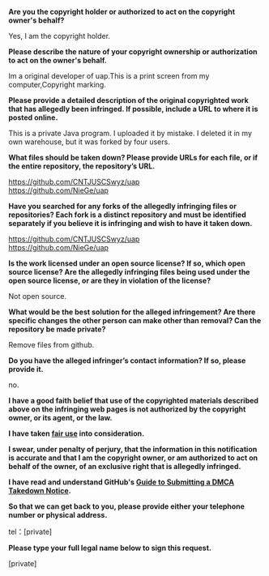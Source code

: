 **Are you the copyright holder or authorized to act on the copyright owner's behalf?**

Yes, I am the copyright holder.

**Please describe the nature of your copyright ownership or authorization to act on the owner's behalf.**

Im a original developer of uap.This is a print screen from my computer,Copyright marking.

**Please provide a detailed description of the original copyrighted work that has allegedly been infringed. If possible, include a URL to where it is posted online.**

This is a private Java program. I uploaded it by mistake. I deleted it in my own warehouse, but it was forked by four users.

**What files should be taken down? Please provide URLs for each file, or if the entire repository, the repository’s URL.**

https://github.com/CNTJUSCSwyz/uap  
https://github.com/NieGe/uap

**Have you searched for any forks of the allegedly infringing files or repositories? Each fork is a distinct repository and must be identified separately if you believe it is infringing and wish to have it taken down.**

https://github.com/CNTJUSCSwyz/uap  
https://github.com/NieGe/uap

**Is the work licensed under an open source license? If so, which open source license? Are the allegedly infringing files being used under the open source license, or are they in violation of the license?**

Not open source.

**What would be the best solution for the alleged infringement? Are there specific changes the other person can make other than removal? Can the repository be made private?**

Remove files from github.

**Do you have the alleged infringer’s contact information? If so, please provide it.**

no.

**I have a good faith belief that use of the copyrighted materials described above on the infringing web pages is not authorized by the copyright owner, or its agent, or the law.**

**I have taken <a href="https://www.lumendatabase.org/topics/22">fair use</a> into consideration.**

**I swear, under penalty of perjury, that the information in this notification is accurate and that I am the copyright owner, or am authorized to act on behalf of the owner, of an exclusive right that is allegedly infringed.**

**I have read and understand GitHub's <a href="https://docs.github.com/articles/guide-to-submitting-a-dmca-takedown-notice/">Guide to Submitting a DMCA Takedown Notice</a>.**

**So that we can get back to you, please provide either your telephone number or physical address.**

tel：[private]  

**Please type your full legal name below to sign this request.**

[private]  
